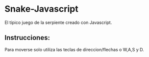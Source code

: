 # Snake-Javascript
El típico juego de la serpiente creado con Javascript. 

## Instrucciones:
Para moverse solo utiliza las teclas de direccion/flechas o W,A,S y D.
